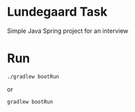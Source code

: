 # Lundegaard Task
Simple Java Spring project for an interview

# Run
```
./gradlew bootRun
```
or

```
gradlew bootRun
```

